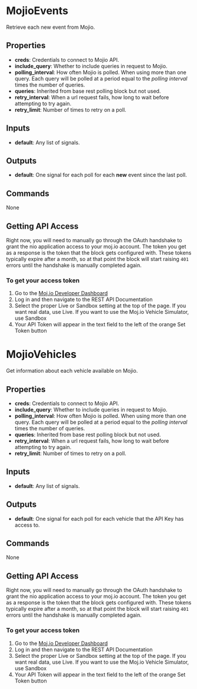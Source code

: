 MojioEvents
===========
Retrieve each new event from Mojio.

Properties
----------
- **creds**: Credentials to connect to Mojio API.
- **include_query**: Whether to include queries in request to Mojio.
- **polling_interval**: How often Mojio is polled. When using more than one query. Each query will be polled at a period equal to the *polling interval* times the number of queries.
- **queries**: Inherited from base rest polling block but not used.
- **retry_interval**: When a url request fails, how long to wait before attempting to try again.
- **retry_limit**: Number of times to retry on a poll.

Inputs
------
- **default**: Any list of signals.

Outputs
-------
- **default**: One signal for each poll for each **new** event since the last poll.

Commands
--------
None

Getting API Access
------------------
Right now, you will need to manually go through the OAuth handshake to grant the nio application access to your moj.io account. The token you get as a response is the token that the block gets configured with. These tokens typically expire after a month, so at that point the block will start raising `401` errors until the handshake is manually completed again.
### To get your access token
 1. Go to the [Moj.io Developer Dashboard](https://developer.moj.io/dashboard)
 2. Log in and then navigate to the REST API Documentation
 3. Select the proper Live or Sandbox setting at the top of the page. If you want real data, use Live. If you want to use the Moj.io Vehicle Simulator, use Sandbox
 4. Your API Token will appear in the text field to the left of the orange Set Token button

MojioVehicles
=============
Get information about each vehicle available on Mojio.

Properties
----------
- **creds**: Credentials to connect to Mojio API.
- **include_query**: Whether to include queries in request to Mojio.
- **polling_interval**: How often Mojio is polled. When using more than one query. Each query will be polled at a period equal to the *polling interval* times the number of queries.
- **queries**: Inherited from base rest polling block but not used.
- **retry_interval**: When a url request fails, how long to wait before attempting to try again.
- **retry_limit**: Number of times to retry on a poll.

Inputs
------
- **default**: Any list of signals.

Outputs
-------
- **default**: One signal for each poll for each vehicle that the API Key has access to.

Commands
--------
None

Getting API Access
------------------
Right now, you will need to manually go through the OAuth handshake to grant the nio application access to your moj.io account. The token you get as a response is the token that the block gets configured with. These tokens typically expire after a month, so at that point the block will start raising `401` errors until the handshake is manually completed again.
### To get your access token
 1. Go to the [Moj.io Developer Dashboard](https://developer.moj.io/dashboard)
 2. Log in and then navigate to the REST API Documentation
 3. Select the proper Live or Sandbox setting at the top of the page. If you want real data, use Live. If you want to use the Moj.io Vehicle Simulator, use Sandbox
 4. Your API Token will appear in the text field to the left of the orange Set Token button


